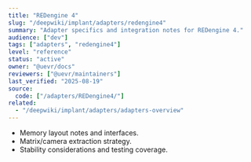 ```yaml
---
title: "REDengine 4"
slug: "/deepwiki/implant/adapters/redengine4"
summary: "Adapter specifics and integration notes for REDengine 4."
audience: ["dev"]
tags: ["adapters", "redengine4"]
level: "reference"
status: "active"
owner: "@uevr/docs"
reviewers: ["@uevr/maintainers"]
last_verified: "2025-08-19"
source:
  code: ["/adapters/REDengine4/"]
related:
  - "/deepwiki/implant/adapters/adapters-overview"
---
```


- Memory layout notes and interfaces.
- Matrix/camera extraction strategy.
- Stability considerations and testing coverage.
